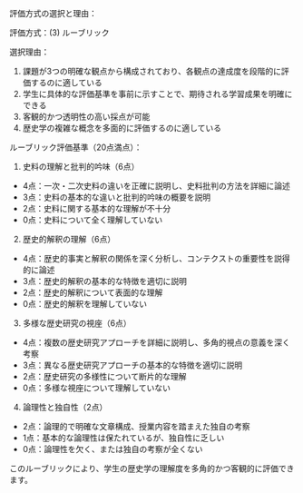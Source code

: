 評価方式の選択と理由：

評価方式：(3) ルーブリック

選択理由：
1. 課題が3つの明確な観点から構成されており、各観点の達成度を段階的に評価するのに適している
2. 学生に具体的な評価基準を事前に示すことで、期待される学習成果を明確にできる
3. 客観的かつ透明性の高い採点が可能
4. 歴史学の複雑な概念を多面的に評価するのに適している

ルーブリック評価基準（20点満点）：

1. 史料の理解と批判的吟味（6点）
- 4点：一次・二次史料の違いを正確に説明し、史料批判の方法を詳細に論述
- 3点：史料の基本的な違いと批判的吟味の概要を説明
- 2点：史料に関する基本的な理解が不十分
- 0点：史料について全く理解していない

2. 歴史的解釈の理解（6点）
- 4点：歴史的事実と解釈の関係を深く分析し、コンテクストの重要性を説得的に論述
- 3点：歴史的解釈の基本的な特徴を適切に説明
- 2点：歴史的解釈について表面的な理解
- 0点：歴史的解釈を理解していない

3. 多様な歴史研究の視座（6点）
- 4点：複数の歴史研究アプローチを詳細に説明し、多角的視点の意義を深く考察
- 3点：異なる歴史研究アプローチの基本的な特徴を適切に説明
- 2点：歴史研究の多様性について断片的な理解
- 0点：多様な視座について理解していない

4. 論理性と独自性（2点）
- 2点：論理的で明確な文章構成、授業内容を踏まえた独自の考察
- 1点：基本的な論理性は保たれているが、独自性に乏しい
- 0点：論理性を欠く、または独自の考察が全くない

このルーブリックにより、学生の歴史学の理解度を多角的かつ客観的に評価できます。